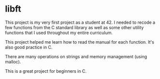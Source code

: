 # libft

This project is my very first project as a student at 42.
I needed to recode a few functions from the C standard library as well as some other utility functions that I used throughout my entire curriculum.

This project helped me learn how to read the manual for each function. It's also good practice in C.

There are many operations on strings and memory management (using malloc).

This is a great project for beginners in C.

